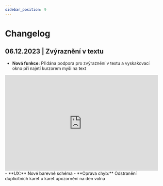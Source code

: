 ```yaml
---
sidebar_position: 9
---
```


# Changelog

## 06.12.2023 | Zvýraznění v textu

- **Nová funkce:** Přidána podpora pro zvýraznění v textu a vyskakovací okno při najetí kurzorem myši na text

<iframe width="100%" height="315" src="https://www.youtube.com/embed/JRVLRFX45qE?si=-JqGLF4jzqyhYgVO&amp;controls=0" title="YouTube video player" frameborder="0" allow="accelerometer; autoplay; clipboard-write; encrypted-media; gyroscope; picture-in-picture; web-share" allowfullscreen></iframe>
- **UX:** Nové barevné schéma
- **Oprava chyb:** Odstranění duplicitních karet u karet upozornění na den volna

